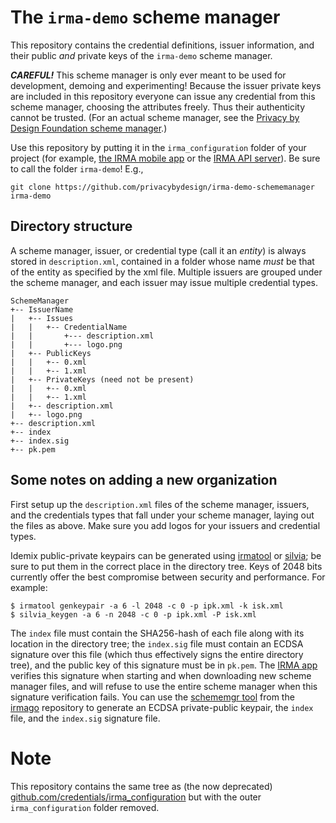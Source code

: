 # The `irma-demo` scheme manager

This repository contains the credential definitions, issuer information, and their public *and* private keys of the `irma-demo` scheme manager.

***CAREFUL!*** This scheme manager is only ever meant to be used for development, demoing and experimenting! Because the issuer private keys are included in this repository everyone can issue any credential from this scheme manager, choosing the attributes freely. Thus their authenticity cannot be trusted. (For an actual scheme manager, see the [Privacy by Design Foundation scheme manager](https://github.com/privacybydesign/pbdf-schememanager).)

Use this repository by putting it in the `irma_configuration` folder of your project (for example, [the IRMA mobile app](https://github.com/privacybydesign/irma_mobile/tree/master/ios/irma_configuration) or the [IRMA API server](https://github.com/privacybydesign/irma_api_server/tree/master/src/main/resources)). Be sure to call the folder `irma-demo`! E.g.,

    git clone https://github.com/privacybydesign/irma-demo-schememanager irma-demo

## Directory structure

A scheme manager, issuer, or credential type (call it an *entity*) is always stored in `description.xml`, contained in a folder whose name *must* be that of the entity as specified by the xml file. Multiple issuers are grouped under the scheme manager, and each issuer may issue multiple credential types.

    SchemeManager
    +-- IssuerName
    |   +-- Issues
    |   |   +-- CredentialName
    |   |       +--- description.xml
    |   |       +--- logo.png
    |   +-- PublicKeys
    |   |   +-- 0.xml
    |   |   +-- 1.xml
    |   +-- PrivateKeys (need not be present)
    |   |   +-- 0.xml
    |   |   +-- 1.xml
    |   +-- description.xml
    |   +-- logo.png
    +-- description.xml
    +-- index
    +-- index.sig
    +-- pk.pem

## Some notes on adding a new organization

First setup up the `description.xml` files of the scheme manager, issuers, and the credentials types that fall under your scheme manager, laying out the files as above. Make sure you add logos for your issuers and credential types.

Idemix public-private keypairs can be generated using [irmatool](https://github.com/mhe/irmatool) or [silvia](https://github.com/credentials/silvia); be sure to put them in the correct place in the directory tree. Keys of 2048 bits currently offer the best compromise between security and performance. For example:

```
$ irmatool genkeypair -a 6 -l 2048 -c 0 -p ipk.xml -k isk.xml
$ silvia_keygen -a 6 -n 2048 -c 0 -p ipk.xml -P isk.xml
```

The `index` file must contain the SHA256-hash of each file along with its location in the directory tree; the `index.sig` file must contain an ECDSA signature over this file (which thus effectively signs the entire directory tree), and the public key of this signature must be in `pk.pem`. The [IRMA app](https://github.com/privacybydesign/irma_mobile) verifies this signature when starting and when downloading new scheme manager files, and will refuse to use the entire scheme manager when this signature verification fails. You can use the [schememgr tool](https://github.com/privacybydesign/irmago/tree/master/schememgr) from the [irmago](https://github.com/privacybydesign/irmago) repository to generate an ECDSA private-public keypair, the `index` file, and the `index.sig` signature file. 

# Note

This repository contains the same tree as (the now deprecated) [github.com/credentials/irma_configuration](https://github.com/credentials/irma_configuration) but with the outer `irma_configuration` folder removed.
